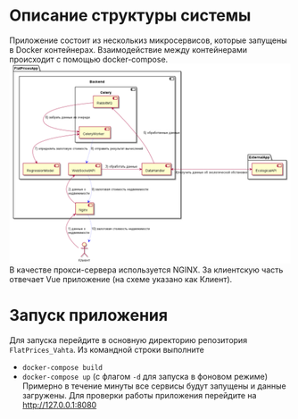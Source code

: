 # Описание структуры системы
Приложение состоит из несколькиз микросервисов, которые запущены в Docker контейнерах. 
Взаимодействие между контейнерами происходит с помощью docker-compose.
![architecture](./architecture/general.png)
В качестве прокси-сервера используется NGINX. 
За клиентскую часть отвечает Vue приложение (на схеме указано как Клиент).

# Запуск приложения
Для запуска перейдите в основную директорию репозитория `FlatPrices_Vahta`.
Из командной строки выполните
- `docker-compose build` 
- `docker-compose up` (с флагом `-d` для запуска в фоновом режиме)
Примерно в течение минуты все сервисы будут запущены и данные загружены.
Для проверки работы приложения перейдите на http://127.0.0.1:8080



